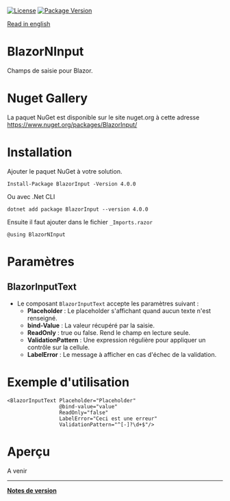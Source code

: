 [![License](https://img.shields.io/github/license/BlazorExtensions/Storage.svg?longCache=true&style=flat-square)](LICENSE)
[![Package Version](https://img.shields.io/badge/nuget-v4.0.0-blue.svg?longCache=true&style=flat-square)](https://www.nuget.org/packages/BlazorInput/)

[Read in english](BlazorNInput.en.md)

# BlazorNInput

Champs de saisie pour Blazor.

# Nuget Gallery
La paquet NuGet est disponible sur le site nuget.org à cette adresse https://www.nuget.org/packages/BlazorInput/

# Installation

Ajouter le paquet NuGet à votre solution. 
```
Install-Package BlazorInput -Version 4.0.0
```
Ou avec .Net CLI
```
dotnet add package BlazorInput --version 4.0.0
```

Ensuite il faut ajouter dans le fichier ```_Imports.razor```
```
@using BlazorNInput
```

# Paramètres  
## BlazorInputText
- Le composant ```BlazorInputText``` accepte les paramètres suivant :
    -	**Placeholder** : Le placeholder s'affichant quand aucun texte n'est renseigné.
    - **bind-Value** : La valeur récupéré par la saisie.
    - **ReadOnly** : true ou false. Rend le champ en lecture seule.
    - **ValidationPattern** : Une expression régulière pour appliquer un contrôle sur la cellule.
    - **LabelError** : Le message à afficher en cas d'échec de la validation.




# Exemple d'utilisation

```
<BlazorInputText Placeholder="Placeholder"
                 @bind-value="value"
                 ReadOnly="false"
                 LabelError="Ceci est une erreur"
                 ValidationPattern="^[-]?\d+$"/>
```

# Aperçu
A venir
___
**[Notes de version](BlazorNInput_RELEASE_NOTE.md)** 

